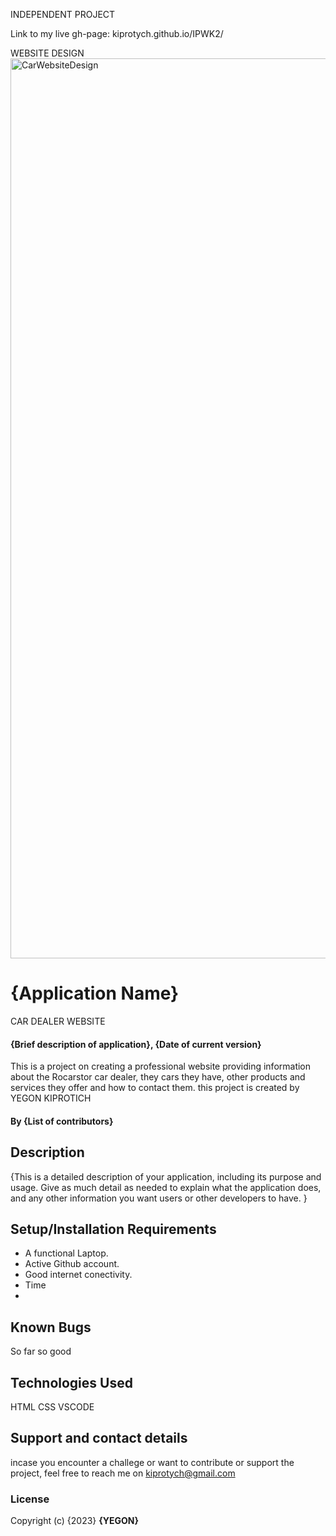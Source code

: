  INDEPENDENT PROJECT

 Link to my live gh-page:
 kiprotych.github.io/IPWK2/

 WEBSITE DESIGN
 <img width="1440" alt="CarWebsiteDesign" src="https://github.com/KIPROTYCH/IPWK2/assets/132657175/39ebea5e-5276-42d0-85c6-e18243968557">


# {Application Name}
CAR DEALER WEBSITE


#### {Brief description of application}, {Date of current version}
This is a project on creating a professional website providing information about the Rocarstor car dealer, they cars they have, other products and services they offer and how to contact them.
 this project is created by YEGON KIPROTICH


#### By **{List of contributors}**

## Description
{This is a detailed description of your application, including its purpose and usage.  Give as much detail as needed to explain what the application does, and any other information you want users or other developers to have. }

## Setup/Installation Requirements
* A functional Laptop.
* Active Github account.
* Good internet conectivity.
* Time
* 


## Known Bugs
So far so good


## Technologies Used
HTML
CSS
VSCODE


## Support and contact details
incase you encounter a challege or want to contribute or support the project, feel free to reach me on kiprotych@gmail.com


### License
Copyright (c) {2023} **{YEGON}** 